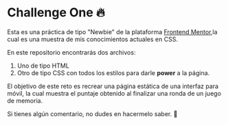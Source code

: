 # Challenge One 🔥
Esta es una práctica de tipo "Newbie" de la plataforma [Frontend Mentor](https://www.frontendmentor.io/challenges/results-summary-component-CE_K6s0maV),la cual es una muestra de mis conocimientos actuales en CSS.

En este repositorio encontrarás dos archivos:
1. Uno de tipo HTML
2. Otro de tipo CSS con todos los estilos para darle **power** a la página.

El objetivo de este reto es recrear una página estática de una interfaz para móvil, la cual muestra el puntaje obtenido al finalizar una ronda de un juego de memoria.

Si tienes algún comentario, no dudes en hacermelo saber. 🙂
